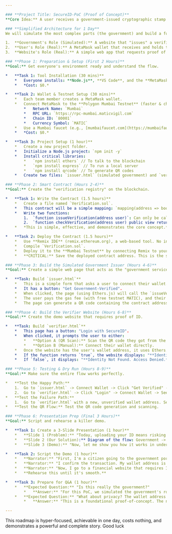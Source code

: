 ```yaml
---

### **Project Title: SecureID-PoC (Proof of Concept)**
**Core Idea:** A user receives a government-issued cryptographic stamp on their blockchain address. They can then use this stamp to prove their identity to any website without ever uploading their ID document.

### **Simplified Architecture for 1 Day**
We will simulate the most complex parts (the government) and build a functional demo of the user flow.

1.  **Government's Role (Simulated):** A website that "issues" a verification token.
2.  **User's Role (Real):** A MetaMask wallet that receives and holds the token.
3.  **Website's Role (Real):** A simple web app that requests proof of verification and checks it.

### **Phase 1: Preparation & Setup (First 2 Hours)**
**Goal:** Get everyone's environment ready and understand the flow.

*   **Task 1: Tool Installation (30 mins)**
    *   Everyone installs: **Node.js**, **VS Code**, and the **MetaMask** browser extension.
    *   *Cost: $0.*

*   **Task 2: Wallet & Testnet Setup (30 mins)**
    *   Each team member creates a MetaMask wallet.
    *   Connect MetaMask to the **Polygon Mumbai Testnet** (faster & cheaper than Ethereum).
        *   Network Name: `Mumbai`
        *   RPC URL: `https://rpc-mumbai.maticvigil.com`
        *   Chain ID: `80001`
        *   Currency Symbol: `MATIC`
    *   Use a Mumbai faucet (e.g., [mumbaifaucet.com](https://mumbaifaucet.com/)) to get free testnet MATIC for gas fees.
    *   *Cost: $0.*

*   **Task 3: Project Setup (1 hour)**
    *   Create a new project folder.
    *   Initialize a Node.js project: `npm init -y`
    *   Install critical libraries:
        *   `npm install ethers` // To talk to the blockchain
        *   `npm install express` // To run a local server
        *   `npm install qrcode` // To generate QR codes
    *   Create two files: `issuer.html` (simulated government) and `verifier.html` (the demo website).

### **Phase 2: Smart Contract (Hours 2-4)**
**Goal:** Create the "verification registry" on the blockchain.

*   **Task 1: Write the Contract (1.5 hours)**
    *   Create a file named `Verification.sol`.
    *   This contract will be a simple mapping: `mapping(address => bool) public isVerified;`
    *   Write two functions:
        1.  `function issueVerification(address user)`: Can only be called by the "owner" (which will be our simulated government).
        2.  `function checkVerification(address user) public view returns (bool)`: For any website to check if a user is verified.
    *   *This is simple, effective, and demonstrates the core concept.*

*   **Task 2: Deploy the Contract (1.5 hours)**
    *   Use **Remix IDE** (remix.ethereum.org), a web-based tool. No installation needed.
    *   Compile `Verification.sol`.
    *   Deploy it to the **Mumbai Testnet** by connecting Remix to your MetaMask wallet.
    *   **CRITICAL:** Save the deployed contract address. This is the source of truth for our system.

### **Phase 3: Build the Simulated Government Issuer (Hours 4-6)**
**Goal:** Create a simple web page that acts as the "government service" where a user gets verified.

*   **Task: Build `issuer.html`**
    *   This is a simple form that asks a user to connect their wallet.
    *   It has a button: "Get Government-Verified".
    *   When clicked, the page (using Ethers.js) will call the `issueVerification` function on your deployed smart contract, passing the user's wallet address.
    *   The user pays the gas fee (with free testnet MATIC), and their address is now marked as `true` in the contract's mapping.
    *   The page can generate a QR code containing the contract address and the user's address. This is their "proof".

### **Phase 4: Build the Verifier Website (Hours 6-8)**
**Goal:** Create the demo website that requires proof of ID.

*   **Task: Build `verifier.html`**
    *   This page has a button: "Login with SecureID".
    *   When clicked, it prompts the user to either:
        *   **Option A (QR Scan):** Scan the QR code they got from the "government" site.
        *   **Option B (Manual):** Connect their wallet directly.
    *   Once the website has the user's wallet address, it uses Ethers.js to call the `checkVerification(userAddress)` function on the smart contract.
    *   If the function returns `true`, the website displays: "**Identity Verified! Access Granted.**"
    *   If `false`, it displays: "**Identity Not Found. Access Denied.**"

### **Phase 5: Testing & Dry Run (Hours 8-9)**
**Goal:** Make sure the entire flow works perfectly.

*   **Test the Happy Path:**
    1.  Go to `issuer.html` -> Connect Wallet -> Click "Get Verified" -> Confirm transaction in MetaMask.
    2.  Go to `verifier.html` -> Click "Login" -> Connect Wallet -> See "Access Granted".
*   **Test the Failure Path:**
    1.  Go to `verifier.html` with a new, unverified wallet address. See "Access Denied".
*   **Test the QR Flow:** Test the QR code generation and scanning.

### **Phase 6: Presentation Prep (Final 3 Hours)**
**Goal:** Script and rehearse a killer demo.

*   **Task 1: Create a 3-Slide Presentation (1 hour)**
    *   **Slide 1 (Problem):** "Today, uploading your ID means risking it in a data breach."
    *   **Slide 2 (Our Solution):** Diagram of the flow: Government -> Smart Contract -> User -> Website.
    *   **Slide 3 (Demo):** "Now, let me show you how it works in under 60 seconds."

*   **Task 2: Script the Demo (1 hour)**
    *   **Narrator:** "First, I'm a citizen going to the government portal to get verified." (Shows `issuer.html`, connects wallet, clicks button).
    *   **Narrator:** "I confirm the transaction. My wallet address is now permanently and tamper-proof verified on the Polygon blockchain." (Shows MetaMask confirmation).
    *   **Narrator:** "Now, I go to a financial website that requires ID." (Opens `verifier.html`). "I click login... and instantly, I'm in! The website checked the blockchain, saw I was verified, and granted me access—all without me ever uploading a single document."
    *   **Rehearse this until it's smooth.**

*   **Task 3: Prepare for Q&A (1 hour)**
    *   **Expected Question:** "Is this really the government?"
        *   **Answer:** "For this PoC, we simulated the government's role. In production, the government would run this issuing service, and their address would be the only one allowed to call the `issueVerification` function, making it truly secure and official."
    *   **Expected Question:** "What about privacy? The wallet address is public."
        *   **Answer:** "This is a foundational proof-of-concept. The next step is to integrate Zero-Knowledge Proofs, allowing a user to generate proof of verification without even revealing their wallet address, maximizing privacy."

---
```


This roadmap is hyper-focused, achievable in one day, costs nothing, and demonstrates a powerful and complete story. Good luck
